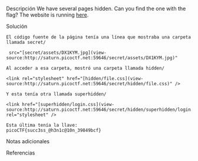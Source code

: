 Descripción
	We have several pages hidden. Can you find the one with the flag? The website is running [here](http://saturn.picoctf.net:54913/).
	
Solución
	
	El código fuente de la página tenía una línea que mostraba una carpeta llamada secret/
	
	 src="[secret/assets/DX1KYM.jpg](view-source:http://saturn.picoctf.net:59646/secret/assets/DX1KYM.jpg)"
	
	Al acceder a esa carpeta, mostró una carpeta llamada hidden/
	
	<link rel="stylesheet" href="[hidden/file.css](view-source:http://saturn.picoctf.net:59646/secret/hidden/file.css)" />
	
	Y esta tenía otra llamada superhidden/
	
	<link href="[superhidden/login.css](view-source:http://saturn.picoctf.net:59646/secret/hidden/superhidden/login.css)" rel="stylesheet" />
	
	Esta última tenía la llave:
	picoCTF{succ3ss_@h3n1c@10n_39849bcf}
	
Notas adicionales
	
	
Referencias
	
	